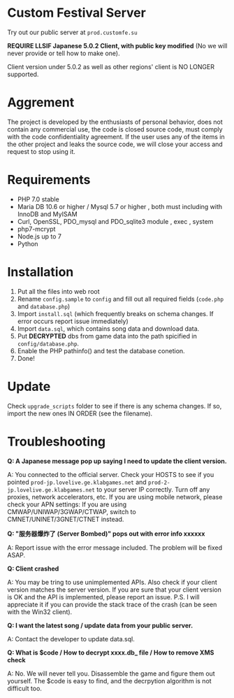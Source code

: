 # Custom Festival Server

Try out our public server at `prod.customfe.su`

**REQUIRE LLSIF Japanese 5.0.2 Client, with public key modified** (No we will never provide or tell how to make one).

Client version under 5.0.2 as well as other regions' client is NO LONGER supported.

# Aggrement

The project is developed by the enthusiasts of personal behavior, does not contain any commercial use, the code is closed source code, must comply with the code confidentiality agreement. If the user uses any of the items in the other project and leaks the source code, we will close your access and request to stop using it.

# Requirements

* PHP 7.0 stable
* Maria DB 10.6 or higher / Mysql 5.7 or higher , both must including with InnoDB and MyISAM
* Curl, OpenSSL, PDO_mysql and PDO_sqlite3 module , exec , system
* php7-mcrypt
* Node.js up to 7
* Python

# Installation

1. Put all the files into web root
2. Rename `config.sample` to `config` and fill out all required fields (`code.php` and `database.php`)
3. Import `install.sql` (which frequently breaks on schema changes. If error occurs report issue immediately)
4. Import `data.sql`, which contains song data and download data.
5. Put **DECRYPTED** dbs from game data into the path spicified in `config/database.php`.
6. Enable the PHP pathinfo() and test the database conetion.
6. Done!


# Update
Check `upgrade_scripts` folder to see if there is any schema changes. If so, import the new ones IN ORDER (see the filename).

# Troubleshooting
**Q: A Japanese message pop up saying I need to update the client version.**

A: You connected to the official server. Check your HOSTS to see if you pointed `prod-jp.lovelive.ge.klabgames.net` and `prod-2-jp.lovelive.ge.klabgames.net` to your server IP correctly. Turn off any proxies, network accelerators, etc. If you are using mobile network, please check your APN settings: If you are using CMWAP/UNIWAP/3GWAP/CTWAP, switch to CMNET/UNINET/3GNET/CTNET instead.

**Q: "服务器爆炸了 (Server Bombed)" pops out with error info xxxxxx**

A: Report issue with the error message included. The problem will be fixed ASAP.

**Q: Client crashed**

A: You may be tring to use unimplemented APIs. Also check if your client version matches the server version. If you are sure that your client version is OK and the API is implemented, please report an issue. P.S. I will appreciate it if you can provide the stack trace of the crash (can be seen with the Win32 client).

**Q: I want the latest song / update data from your public server.**

A: Contact the developer to update data.sql.

**Q: What is $code / How to decrypt xxxx.db_ file / How to remove XMS check**

A: No. We will never tell you. Disassemble the game and figure them out yourself. The $code is easy to find, and the decrpytion algorithm is not difficult too.


